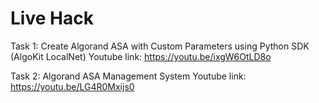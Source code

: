 # Live Hack


Task 1: Create Algorand ASA with Custom Parameters using Python SDK (AlgoKit LocalNet)
Youtube link: https://youtu.be/ixgW6OtLD8o

Task 2: Algorand ASA Management System 
Youtube link: https://youtu.be/LG4R0Mxijs0
